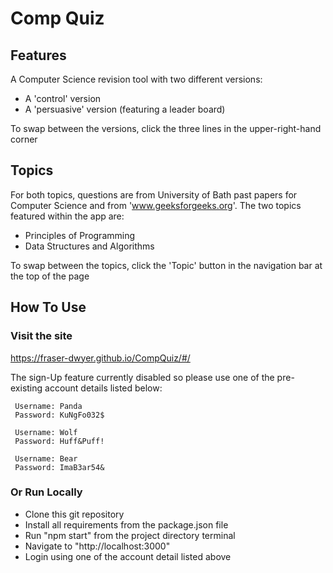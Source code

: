 # Comp Quiz

## Features
A Computer Science revision tool with two different versions:

- A 'control' version
- A 'persuasive' version (featuring a leader board)

To swap between the versions, click the three lines in the upper-right-hand corner

## Topics
For both topics, questions are from University of Bath past papers for Computer Science and from 'www.geeksforgeeks.org'. 
The two topics featured within the app are:

- Principles of Programming
- Data Structures and Algorithms

To swap between the topics, click the 'Topic' button in the navigation bar at the top of the page


## How To Use
### Visit the site
https://fraser-dwyer.github.io/CompQuiz/#/

The sign-Up feature currently disabled so please use one of the pre-existing account details listed below:   

     Username: Panda   
     Password: KuNgFo032$   
   
     Username: Wolf   
     Password: Huff&Puff!   
     
     Username: Bear   
     Password: ImaB3ar54&   
   
### Or Run Locally
- Clone this git repository
- Install all requirements from the package.json file
- Run "npm start" from the project directory terminal
- Navigate to "http://localhost:3000"
- Login using one of the account detail listed above
